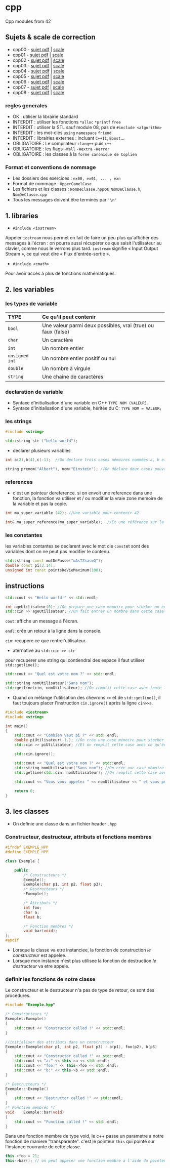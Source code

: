 # cpp
Cpp modules from 42

## Sujets & scale de correction

* cpp00 - [sujet pdf](https://github.com/tinaserra/cpp/blob/main/links/cpp00_fr.subject.pdf) | [scale](https://github.com/tinaserra/cpp/blob/main/links/scale_cpp00.pdf)
* cpp01 - [sujet pdf](https://github.com/tinaserra/cpp/blob/main/links/cpp01_en.subject.pdf) | [scale](https://github.com/tinaserra/cpp/blob/main/links/scale_cpp01.pdf)
* cpp02 - [sujet pdf](https://github.com/tinaserra/cpp/blob/main/links/cpp02_fr.subject.pdf) | [scale](https://github.com/tinaserra/cpp/blob/main/links/scale_cpp02.pdf)
* cpp03 - [sujet pdf](https://github.com/tinaserra/cpp/blob/main/links/cpp03_en.subject.pdf) | [scale](https://github.com/tinaserra/cpp/blob/main/links/scale_cpp03.pdf)
* cpp04 - [sujet pdf](https://github.com/tinaserra/cpp/blob/main/links/cpp04_en.subject.pdf) | [scale](https://github.com/tinaserra/cpp/blob/main/links/scale_cpp04.pdf)
* cpp05 - [sujet pdf](https://github.com/tinaserra/cpp/blob/main/links/cpp05_fr.subject.pdf) | [scale](https://github.com/tinaserra/cpp/blob/main/links/scale_cpp05.pdf)
* cpp06 - [sujet pdf](https://github.com/tinaserra/cpp/blob/main/links/cpp06_fr.subject.pdf) | [scale](https://github.com/tinaserra/cpp/blob/main/links/scale_cpp06.pdf)
* cpp07 - [sujet pdf](https://github.com/tinaserra/cpp/blob/main/links/cpp07_en.subject.pdf) | [scale](https://github.com/tinaserra/cpp/blob/main/links/scale_cpp07.pdf)
* cpp08 - [sujet pdf](https://github.com/tinaserra/cpp/blob/main/links/cpp08_en.subject.pdf) | [scale](https://github.com/tinaserra/cpp/blob/main/links/scale_cpp08.pdf)

### regles generales

* OK : utiliser la librairie standard
* INTERDIT : utiliser les fonctions `*alloc` `*printf` `free`
* INTERDIT : utiliser la STL sauf module 08, pas de `#include <algorithm>`
* INTERDIT : les mot-clés `using` `namespace` `friend`
* INTERDIT : librairies externes : incluant `C++11`, `Boost`...
* OBLIGATOIRE : Le compilateur `clang++` puis `c++`
* OBLIGATOIRE : les flags `-Wall` `-Wextra` `-Werror`
* OBLIGATOIRE : les classes à la `forme canonique de Coplien`

### Format et conventions de nommage
* Les dossiers des exercices : `ex00, ex01, ... , exn`
* Format de nommage : `UpperCamelCase`
* Les fichiers et les classes : `NomDeClasse.hpp`ou `NomDeClasse.h`, `NomDeClasse.cpp`
* Tous les messages doivent être terminés par `'\n'`

## 1. libraries

* ```#include <iostream>```

Appeler ```iostream``` nous permet en fait de faire un peu plus qu'afficher des messages à l'écran : on pourra aussi récupérer ce que saisit l'utilisateur au clavier, comme nous le verrons plus tard.
```iostream``` signifie « Input Output Stream », ce qui veut dire « Flux d'entrée-sortie ».

* ```#include <cmath>```

Pour avoir accès à plus de fonctions mathématiques.


## 2. les variables

### les types de variable

| TYPE | Ce qu'il peut contenir |
| :-- | :-- |
| ```bool``` |Une valeur parmi deux possibles, vrai (true) ou faux (false)|
| ```char``` |Un caractère|
| ```int``` |Un nombre entier|
| ```unsigned int``` |Un nombre entier positif ou nul|
| ```double``` |Un nombre à virgule|
| ```string``` |Une chaîne de caractères|

### declaration de variable

* Syntaxe d'initialisation d'une variable en C++
```TYPE NOM (VALEUR);```
* Syntaxe d'initialisation d'une variable, héritée du C:
```TYPE NOM = VALEUR;```

### les strings

```c++
#include <string>

std::string str ("hello world");
```

* declarer plusieurs variables

```c++
int a(2),b(4),c(-1);  //On déclare trois cases mémoires nommées a, b et c et  qui contiennent respectivement les valeurs 2, 4 et -1

string prenom("Albert"), nom("Einstein"); //On déclare deux cases pouvant contenir des chaînes de caractères
```

### references

* c'est un pointeur dereference. si on envoit une reference dans une fonction, la fonction va utiliser et / ou modifier la vraie zone memoire de la variable et pas la copie.

```c++
int ma_super_variable (42); //Une variable pour contenir 42

int& ma_super_reference(ma_super_variable);  //Et une référence sur la variable 'ma_super_variable'
```

### les constantes

les variables contantes se declarent avec le mot cle ```const```et sont des variables dont on ne peut pas modifier le contenu.

```c++
std::string const motDePasse("wAsTZsaswQ");
double const pi(3.14);
unsigned int const pointsDeVieMaximum(100);
```


## instructions

```c++
std::cout << "Hello world!" << std::endl;
```

```c++
int ageUtilisateur(0); //On prepare une case mémoire pour stocker un entier
std::cin >> ageUtilisateur; //On fait entrer un nombre dans cette case
```

```cout```: affiche un message à l'écran.

```endl```: crée un retour à la ligne dans la console.

```cin```: recupere ce que rentrel'utilisateur.

* aternative au ```std::cin >> str```

pour recuperer une string qui contiendrai des espace il faut utiliser ```std::getline();```

```c++
std::cout << "Quel est votre nom ?" << std::endl;

std::string nomUtilisateur("Sans nom");
std::getline(cin, nomUtilisateur); //On remplit cette case avec toute la ligne que l'utilisateur a écrit
```
* Quand on mélange l'utilisation des chevrons  ```>>``` et de ```std::getline()```, il faut toujours placer l'instruction ```cin.ignore()``` après la ligne ```cin>>a```. 

```c++
#include <iostream>
#include <string>

int main()
{
    std::cout << "Combien vaut pi ?" << std::endl;
    double piUtilisateur(-1.); //On crée une case mémoire pour stocker un nombre réel
    std::cin >> piUtilisateur; //Et on remplit cette case avec ce qu'écritl'utilisateur

    std::cin.ignore();

    std::cout << "Quel est votre nom ?" << std::endl;
    std::string nomUtilisateur("Sans nom"); //On crée une case mémoire pour contenir une chaine de caractères
    std::getline(std::cin, nomUtilisateur); //On remplit cette case avec toute la ligne que l'utilisateur a écrit
     
    std::cout << "Vous vous appelez " << nomUtilisateur << " et vous pensez que pi vaut " << piUtilisateur << "." << std::endl;

    return 0;
}
```
## 3. les classes

* On definie une classe dans un fichier header `.hpp`

### Constructeur, destructeur, attributs et fonctions membres

```c++
#ifndef EXEMPLE_HPP
#define EXEMPLE_HPP

class Exemple {

    public:
        /* Constructeurs */
        Exemple();
        Exemple(char p1, int p2, float p3);
        /* Destructeurs */
        ~Exemple();

        /* Attributs */
        int foo;
        char a;
        float b;

        /* Fonction membres */
        void bar(void);
};
#endif
```

* Lorsque la classe va etre instanciee, la fonction de construction *le constructeur* est appelee.
* Lorsque mon instance n'est plus utilisee la fonction de destruction *le destructeur* va etre appele.

### definir les fonctions de notre classe

Le constructeur et le destructeur n'a pas de type de retour, ce sont des procedures.

```c++
#include "Exemple.hpp"

/* Constructeurs */
Exemple::Exemple()
{
	std::cout << "Constructor called !" << std::endl;
}

//initialiser des attributs dans un constructeur
Exemple::Exemple(char p1, int p2, float p3) : a(p1), foo(p2), b(p3)
{
	std::cout << "Constructor called !" << std::endl;
    std::cout << "a:" << this->a << std::endl;
    std::cout << "foo:" << this->foo << std::endl;
    std::cout << "b:" << this->b << std::endl;
}

/* Destructeurs */
Exemple::~Exemple()
{
	std::cout << "Destructor called !" << std::endl;
}
/* Fonction membres */
void	Exemple::bar(void)
{
	std::cout << "Function called !" << std::endl;
}
```

Dans une fonction membre de type void, le c++ passe un parametre a notre fonction de maniere "transparente". 
c'est le pointeur `this` qui pointe sur l'instance courrante de cette classe.

```c++
this->foo = 21;
this->bar(); // on peut appeler une fonction membre a l'aide du pointeur this
```